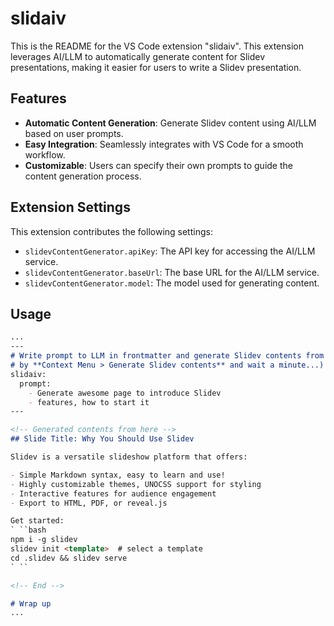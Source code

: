 # slidaiv

This is the README for the VS Code extension "slidaiv". This extension leverages AI/LLM to automatically generate content for Slidev presentations, making it easier for users to write a Slidev presentation.

## Features

- **Automatic Content Generation**: Generate Slidev content using AI/LLM based on user prompts.
- **Easy Integration**: Seamlessly integrates with VS Code for a smooth workflow.
- **Customizable**: Users can specify their own prompts to guide the content generation process.

## Extension Settings

This extension contributes the following settings:

* `slidevContentGenerator.apiKey`: The API key for accessing the AI/LLM service.
* `slidevContentGenerator.baseUrl`: The base URL for the AI/LLM service.
* `slidevContentGenerator.model`: The model used for generating content.

## Usage

```md
...
---
# Write prompt to LLM in frontmatter and generate Slidev contents from LLM
# by **Context Menu > Generate Slidev contents** and wait a minute...)
slidaiv:
  prompt:
    - Generate awesome page to introduce Slidev
    - features, how to start it
---

<!-- Generated contents from here -->
## Slide Title: Why You Should Use Slidev

Slidev is a versatile slideshow platform that offers:

- Simple Markdown syntax, easy to learn and use!
- Highly customizable themes, UNOCSS support for styling
- Interactive features for audience engagement
- Export to HTML, PDF, or reveal.js

Get started:
` ``bash
npm i -g slidev
slidev init <template>  # select a template
cd .slidev && slidev serve
` ``

<!-- End -->

# Wrap up
...
```
